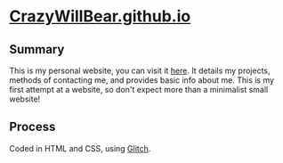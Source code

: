 # [CrazyWillBear.github.io](https://CrazyWillBear.github.io)
## Summary
This is my personal website, you can visit it [here](https://CrazyWillBear.github.io). It details my projects, methods of contacting me, and provides basic info about me. This is my first attempt at a website, so don't expect more than a minimalist small website!

## Process
Coded in HTML and CSS, using [Glitch](https://glitch.com/).
